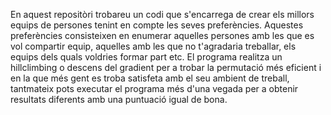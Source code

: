 En aquest repositòri trobareu un codi que s'encarrega de crear els millors equips de persones tenint en compte les seves preferències.
Aquestes preferències consisteixen en enumerar aquelles persones amb les que es vol compartir equip, aquelles amb les que no t'agradaria treballar,
els equips dels quals voldries formar part etc.
El programa realitza un hillclimbing o descens del gradient per a trobar la permutació més eficient i en la que més gent es troba satisfeta amb el seu ambient de treball, tantmateix pots executar el programa més d'una vegada per a obtenir resultats diferents amb una puntuació igual de bona.
